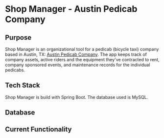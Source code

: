 # Shop Manager - Austin Pedicab Company

## Purpose
Shop Manager is an organizational tool for a pedicab (bicycle taxi) company
based in Austin, TX: [Austin Pedicab Company](https://www.austinpedicab.com). The app 
keeps track of company assets, active riders and the equipment they've contracted to rent, 
company sponsored events, and maintenance records for the individual pedicabs. 

## Tech Stack
Shop Manager is build with Spring Boot. The database used is MySQL. 

## Database

## Current Functionality
